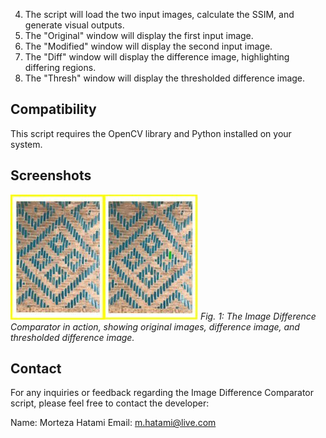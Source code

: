 4. The script will load the two input images, calculate the SSIM, and generate visual outputs.
5. The "Original" window will display the first input image.
6. The "Modified" window will display the second input image.
7. The "Diff" window will display the difference image, highlighting differing regions.
8. The "Thresh" window will display the thresholded difference image.

## Compatibility

This script requires the OpenCV library and Python installed on your system.

## Screenshots

![Screenshot](screenshot.jpg)
*Fig. 1: The Image Difference Comparator in action, showing original images, difference image, and thresholded difference image.*

## Contact

For any inquiries or feedback regarding the Image Difference Comparator script, please feel free to contact the developer:

Name: Morteza Hatami
Email: m.hatami@live.com
